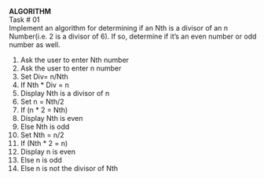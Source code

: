 **ALGORITHM**\
Task # 01\
Implement an algorithm for determining if an Nth is a divisor of an n Number(i.e. 2 is a divisor of 6). If so, determine if it’s an even number or odd number as well.
1. Ask the user to enter Nth number
2. Ask the user to enter n number
3. Set Div= n/Nth
4. If Nth * Div = n
5. Display Nth is a divisor of n
6. Set n = Nth/2
7. If (n * 2 = Nth)
8. Display Nth is even
9. Else Nth is odd
10. Set Nth = n/2
11. If (Nth * 2 = n)
12. Display n is even
13. Else n is odd
14. Else n is not the divisor of Nth

